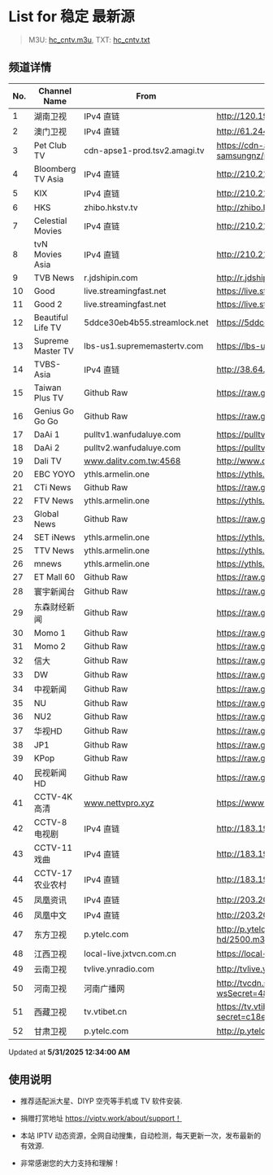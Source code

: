 # List for **稳定 最新源**

> M3U: [hc_cntv.m3u](./hc_cntv.m3u ), TXT: [hc_cntv.txt](./txt/hc_cntv.txt )

## 频道详情

| No. | Channel Name | From | Source |
| --- | ------------ | ---- | ------ |
| 1 | 湖南卫视 | IPv4 直链 | <http://120.196.232.43:8088/rrs03.hw.gmcc.net/PLTV/651/224/3221226698/1.m3u8> |
| 2 | 澳门卫视 | IPv4 直链 | <http://61.244.22.4/ch1/ch1.live/playlist.m3u8> |
| 3 | Pet Club TV | cdn-apse1-prod.tsv2.amagi.tv | <https://cdn-apse1-prod.tsv2.amagi.tv/linear/amg01076-lightningintern-petclub-samsungnz/playlist.m3u8> |
| 4 | Bloomberg TV Asia | IPv4 直链 | <http://210.210.155.37/dr9445/h/h03/index.m3u8> |
| 5 | KIX | IPv4 直链 | <http://210.210.155.37/dr9445/h/h07/index.m3u8> |
| 6 | HKS | zhibo.hkstv.tv | <http://zhibo.hkstv.tv/livestream/mutfysrq/playlist.m3u8> |
| 7 | Celestial Movies | IPv4 直链 | <http://210.210.155.37/dr9445/h/h14/index.m3u8> |
| 8 | tvN Movies Asia | IPv4 直链 | <http://210.210.155.37/dr9445/h/h21/index.m3u8> |
| 9 | TVB News | r.jdshipin.com | <http://r.jdshipin.com/CkuBd> |
| 10 | Good | live.streamingfast.net | <https://live.streamingfast.net/osmflivech1.m3u8> |
| 11 | Good 2 | live.streamingfast.net | <https://live.streamingfast.net/osmflivech2.m3u8> |
| 12 | Beautiful Life TV | 5ddce30eb4b55.streamlock.net | <https://5ddce30eb4b55.streamlock.net/bltvhd/bltv1/playlist.m3u8> |
| 13 | Supreme Master TV | lbs-us1.suprememastertv.com | <https://lbs-us1.suprememastertv.com/720p.m3u8> |
| 14 | TVBS-Asia | IPv4 直链 | <http://38.64.72.148/hls/modn/list/4005/playlist.m3u8> |
| 15 | Taiwan Plus TV | Github Raw | <https://raw.githubusercontent.com/ChiSheng9/iptv/master/TV78.m3u8> |
| 16 | Genius Go Go Go | Github Raw | <https://raw.githubusercontent.com/ChiSheng9/iptv/master/TV26.m3u8> |
| 17 | DaAi 1 | pulltv1.wanfudaluye.com | <https://pulltv1.wanfudaluye.com/live/tv1.m3u8> |
| 18 | DaAi 2 | pulltv2.wanfudaluye.com | <https://pulltv2.wanfudaluye.com/live/tv2.m3u8> |
| 19 | Dali TV | www.dalitv.com.tw:4568 | <http://www.dalitv.com.tw:4568/live/dali/index.m3u8> |
| 20 | EBC YOYO | ythls.armelin.one | <https://ythls.armelin.one/channel/UCiWRSesvSYmY7YOyz0tv_zQ.m3u8> |
| 21 | CTi News | Github Raw | <https://raw.githubusercontent.com/ChiSheng9/iptv/master/TV28.m3u8> |
| 22 | FTV News | ythls.armelin.one | <https://ythls.armelin.one/channel/UC2VmWn8dAqkzlQqvy02E1PA.m3u8> |
| 23 | Global News | Github Raw | <https://raw.githubusercontent.com/ChiSheng9/iptv/master/TV02.m3u8> |
| 24 | SET iNews | ythls.armelin.one | <https://ythls.armelin.one/channel/UCoNYj9OFHZn3ACmmeRCPwbA.m3u8> |
| 25 | TTV News | ythls.armelin.one | <https://ythls.armelin.one/channel/UC8ROUUjHzEQm-ndb69CX8Ww.m3u8> |
| 26 | mnews | ythls.armelin.one | <https://ythls.armelin.one/channel/UC4LjkybVKXCDlneVXlKAbmw.m3u8> |
| 27 | ET Mall 60 | Github Raw | <https://raw.githubusercontent.com/ChiSheng9/iptv/master/TV18.m3u8> |
| 28 | 寰宇新闻台 | Github Raw | <https://raw.githubusercontent.com/ChiSheng9/iptv/master/TV02.m3u8> |
| 29 | 东森财经新闻 | Github Raw | <https://raw.githubusercontent.com/ChiSheng9/iptv/master/TV03.m3u8> |
| 30 | Momo 1 | Github Raw | <https://raw.githubusercontent.com/ChiSheng9/iptv/master/TV04.m3u8> |
| 31 | Momo 2 | Github Raw | <https://raw.githubusercontent.com/ChiSheng9/iptv/master/TV05.m3u8> |
| 32 | 信大 | Github Raw | <https://raw.githubusercontent.com/ChiSheng9/iptv/master/TV07.m3u8> |
| 33 | DW | Github Raw | <https://raw.githubusercontent.com/ChiSheng9/iptv/master/TV08.m3u8> |
| 34 | 中视新闻 | Github Raw | <https://raw.githubusercontent.com/ChiSheng9/iptv/master/TV09.m3u8> |
| 35 | NU | Github Raw | <https://raw.githubusercontent.com/ChiSheng9/iptv/master/TV10.m3u8> |
| 36 | NU2 | Github Raw | <https://raw.githubusercontent.com/ChiSheng9/iptv/master/TV14.m3u8> |
| 37 | 华视HD | Github Raw | <https://raw.githubusercontent.com/ChiSheng9/iptv/master/TV12.m3u8> |
| 38 | JP1 | Github Raw | <https://raw.githubusercontent.com/ChiSheng9/iptv/master/TV15.m3u8> |
| 39 | KPop | Github Raw | <https://raw.githubusercontent.com/ChiSheng9/iptv/master/TV16.m3u8> |
| 40 | 民视新闻HD | Github Raw | <https://raw.githubusercontent.com/ChiSheng9/iptv/master/TV17.m3u8> |
| 41 | CCTV-4K 高清 | www.nettvpro.xyz | <https://www.nettvpro.xyz/player/videojs.php?url=https://liveop.cctv.cn/hls/4KHD/playlist.m3u8> |
| 42 | CCTV-8 电视剧 | IPv4 直链 | <http://183.196.25.171:808/hls/77/index.m3u8> |
| 43 | CCTV-11 戏曲 | IPv4 直链 | <http://183.196.25.171:808/hls/11/index.m3u8> |
| 44 | CCTV-17 农业农村 | IPv4 直链 | <http://183.196.25.171:808/hls/93/index.m3u8> |
| 45 | 凤凰资讯 | IPv4 直链 | <http://203.205.191.53/qctv.fengshows.cn/live/0701pin72.m3u8> |
| 46 | 凤凰中文 | IPv4 直链 | <http://203.205.191.53/qctv.fengshows.cn/live/0701pcc72.m3u8> |
| 47 | 东方卫视 | p.ytelc.com | <http://p.ytelc.com/m3u8.html?id=http://cc-ynbit-wszhibo.ifengli.com:2000/live/shdfws-hd/2500.m3u8?innersid=6998114529464369318> |
| 48 | 江西卫视 | local-live.jxtvcn.com.cn | <https://local-live.jxtvcn.com.cn/live-jxtv/tv_jxtv1.m3u8?source=pc&t=&token=> |
| 49 | 云南卫视 | tvlive.ynradio.com | <http://tvlive.ynradio.com/live/yunnanweishi/chunks.m3u8> |
| 50 | 河南卫视 | 河南广播网 | <http://tvcdn.stream3.hndt.com/tv/65c4a6d5017e1000b2b6ea2500000000_transios/playlist.m3u8?wsSecret=4821e2866e42646044c73a091a04a22a&wsTime=1748635521> |
| 51 | 西藏卫视 | tv.vtibet.cn | <https://tv.vtibet.cn/live/h701F9MpxzPDyE.m3u8?secret=c18e80a337ad491a5fd67d3964b270c3&time=6839d762> |
| 52 | 甘肃卫视 | p.ytelc.com | <http://p.ytelc.com/videojs.php?id=https://hls.gstv.com.cn/49048r/6e1sy2.m3u8> |

Updated at **5/31/2025 12:34:00 AM**

## 使用说明

- 推荐适配派大星、DIYP 空壳等手机或 TV 软件安装.

- 捐赠打赏地址 <https://viptv.work/about/support！>

- 本站 IPTV 动态资源，全网自动搜集，自动检测，每天更新一次，发布最新的有效源.

- 非常感谢您的大力支持和理解！
